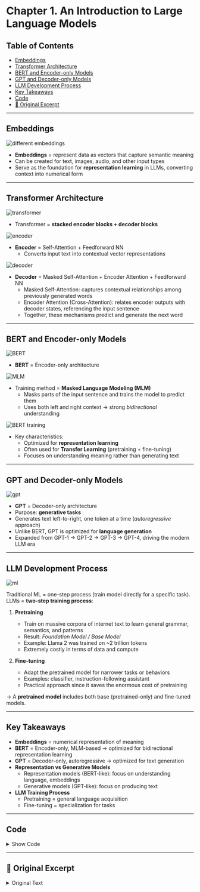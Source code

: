 # Chapter 1. An Introduction to Large Language Models

## Table of Contents
- [Embeddings](#embeddings)
- [Transformer Architecture](#transformer-architecture)
- [BERT and Encoder-only Models](#bert-and-encoder-only-models)
- [GPT and Decoder-only Models](#gpt-and-decoder-only-models)
- [LLM Development Process](#llm-development-process)
- [Key Takeaways](#key-takeaways)
- [Code](#code)
- [📖 Original Excerpt](#-original-excerpt)

---

## Embeddings
![different embeddings](./images/1-1.png)

- **Embeddings** = represent data as vectors that capture semantic meaning  
- Can be created for text, images, audio, and other input types  
- Serve as the foundation for **representation learning** in LLMs, converting context into numerical form  

---

## Transformer Architecture
![transformer](./images/1-2.png)  
- Transformer = **stacked encoder blocks + decoder blocks**

![encoder](./images/1-3.png)  
- **Encoder** = Self-Attention + Feedforward NN  
  - Converts input text into contextual vector representations  

![decoder](./images/1-4.png)  
- **Decoder** = Masked Self-Attention + Encoder Attention + Feedforward NN  
  - Masked Self-Attention: captures contextual relationships among previously generated words  
  - Encoder Attention (Cross-Attention): relates encoder outputs with decoder states, referencing the input sentence  
  - Together, these mechanisms predict and generate the next word  

---

## BERT and Encoder-only Models
![BERT](./images/1-5.png)  
- **BERT** = Encoder-only architecture  

![MLM](./images/1-7.png)  
- Training method = **Masked Language Modeling (MLM)**  
  - Masks parts of the input sentence and trains the model to predict them  
  - Uses both left and right context → strong *bidirectional* understanding  

![BERT training](./images/1-6.png)  
- Key characteristics:
  - Optimized for **representation learning**  
  - Often used for **Transfer Learning** (pretraining + fine-tuning)  
  - Focuses on understanding meaning rather than generating text  

---

## GPT and Decoder-only Models
![gpt](./images/1-8.png)

- **GPT** = Decoder-only architecture  
- Purpose: **generative tasks**  
- Generates text left-to-right, one token at a time (*autoregressive* approach)  
- Unlike BERT, GPT is optimized for **language generation**  
- Expanded from GPT-1 → GPT-2 → GPT-3 → GPT-4, driving the modern LLM era  

---

## LLM Development Process
![ml](./images/1-9.png)

Traditional ML = one-step process (train model directly for a specific task).  
LLMs = **two-step training process**:

1. **Pretraining**  
   - Train on massive corpora of internet text to learn general grammar, semantics, and patterns  
   - Result: *Foundation Model / Base Model*  
   - Example: Llama 2 was trained on ~2 trillion tokens  
   - Extremely costly in terms of data and compute  

2. **Fine-tuning**  
   - Adapt the pretrained model for narrower tasks or behaviors  
   - Examples: classifier, instruction-following assistant  
   - Practical approach since it saves the enormous cost of pretraining  

→ A **pretrained model** includes both base (pretrained-only) and fine-tuned models.  

---

## Key Takeaways

- **Embeddings** = numerical representation of meaning  
- **BERT** = Encoder-only, MLM-based → optimized for bidirectional representation learning  
- **GPT** = Decoder-only, autoregressive → optimized for text generation  
- **Representation vs Generative Models**
  - Representation models (BERT-like): focus on understanding language, embeddings  
  - Generative models (GPT-like): focus on producing text  
- **LLM Training Process**
  - Pretraining = general language acquisition  
  - Fine-tuning = specialization for tasks  

---

## Code
<details>
<summary>Show Code</summary>

```python
from transformers import AutoModelForCausalLM, AutoTokenizer, pipeline

model = AutoModelForCausalLM.from_pretrained(
    "microsoft/Phi-3-mini-4k-instruct",
    device_map="mps",
    torch_dtype="auto",
    trust_remote_code=True,
)
tokenizer = AutoTokenizer.from_pretrained("microsoft/Phi-3-mini-4k-instruct")


# Create a pipeline
generator = pipeline(
    "text-generation",
    model=model,
    tokenizer=tokenizer,
    return_full_text=False,
    max_new_tokens=500,
    do_sample=False
)

# The prompt (user input / query)
messages = [
    {"role": "user", "content": "Create a funny joke about chickens."}
]

# Generate output
output = generator(messages)
print(output[0]["generated_text"])
# Why did the chicken join the band? Because it had the drumsticks!
```
</details>

---

## 📖 Original Excerpt

<details>
<summary>Original Text</summary>

Embeddings are vector representations of data that attempt to capture its meaning. 

Embeddings can be created for different types of input.

The Transformer is a combination of stacked encoder and decoder blocks where the input flows through each encoder and decoder.

The encoder block in the Transformer consists of two parts, self-attention and a feedforward neural network.

The decoder has an additional attention layer that attends to the output of the encoder.

BERT(Bidirectional Encoder Representations from Transformers) is an encoder-only architecture that focuses on representing language. This means that it only uses the encoder and removes the decoder entirely.

Training these encoder stacks can be a difficult task that BERT approaches by adopting a technique called masked language modeling. This method masks a part of the input for the model to predict. This prediction task is difficult but allows BERT to create more accurate (intermediate) representations of the input.

This architecture and training procedure makes BERT and related architectures incredible at representing contextual language. BERT-like models are commonly used for transfer learning, which involves first pretraining it for language modeling and then fine-tuning it for a specific task. For instance, by training BERT on the entirety of Wikipedia, it learns to understand the semantic and contextual nature of text. Then, as shown in Figure 1-23, we can use that pretrained model to fine-tune it for a specific task, like text classification.

Throughout the book, we will refer to encoder-only models as representation models to differentiate them from decoder-only, which we refer to as generative models. Note that the main distinction does not lie between the underlying architecture and the way these models work. Representation models mainly focus on representing language, for instance, by creating embeddings, and typically do not generate text. In contrast, generative models focus primarily on generating text and typically are not trained to generate embeddings.

Similar to the encoder-only architecture of BERT, a decoder-only architecture was proposed in 2018 to target generative tasks. This architecture was called a Generative Pre-trained Transformer (GPT) for its generative capabilities (it’s now known as GPT-1 to distinguish it from later versions). It stacks decoder blocks similar to the encoder-stacked architecture of BERT.

These generative decoder-only models, especially the “larger” models, are commonly referred to as large language models (LLMs). As we will discuss later in this chapter, the term LLM is not only reserved for generative models (decoder-only) but also representation models (encoder-only).

Traditional machine learning generally involves training a model for a specific task,
like classification. We consider this to be a one-step process.

Creating LLMs, in contrast, typically consists of at least two steps:
1) Language modeling
    
    The first step, called *pretraining*, takes the majority of computation and training time. An LLM is trained on a vast corpus of internet text allowing the model to learn grammar, context, and language patterns. This broad training phase is not yet directed toward specific tasks or applications beyond predicting the next word. The resulting model is often referred to as a *foundation model* or *base model*. These models generally do not follow instructions.

2) Fine-tuning

    The second step, *fine-tuning* or sometimes *post-training*, involves using the previously trained model and further training it on a narrower task. This allows the LLM to adapt to specific tasks or to exhibit desired behavior. For example, we could fine-tune a base model to perform well on a classification task or to follow instructions. It saves massive amounts of resources because the pretraining phase is quite costly and generally requires data and computing resources that are out of the reach of most people and organizations. For instance, Llama 2 has been trained on a dataset containing 2 trillion tokens. Imagine the compute necessary to create that model!
    
Any model that goes through the first step, *pretraining*, we consider a *pretrained model*, which also includes fine-tuned models.

</details>